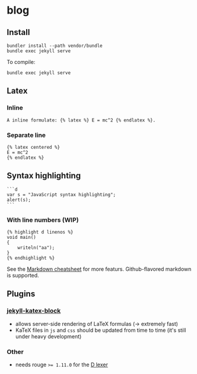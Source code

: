 # blog


Install
-------

```
bundler install --path vendor/bundle
bundle exec jekyll serve
```

To compile:

```
bundle exec jekyll serve
```

Latex
-----

### Inline

```
A inline formulate: {% latex %} E = mc^2 {% endlatex %}.
```

### Separate line

```
{% latex centered %}
E = mc^2
{% endlatex %}
```

Syntax highlighting
-------------------

<pre lang="no-highlight"><code>```d
var s = "JavaScript syntax highlighting";
alert(s);
```
</code></pre>


### With line numbers (WIP)

```
{% highlight d linenos %}
void main()
{
	writeln("aa");
}
{% endhighlight %}
```

See the [Markdown cheatsheet](https://github.com/adam-p/markdown-here/wiki/Markdown-Cheatsheet)
for more featurs. Github-flavored markdown is supported.

Plugins
-------

### [jekyll-katex-block](https://github.com/drewsberry/jekyll-katex-block)

- allows server-side rendering of LaTeX formulas (-> extremely fast)
- KaTeX files in `js` and `css` should be updated from time to time (it's still under heavy development)


### Other

- needs rouge `>= 1.11.0` for the [D lexer](https://github.com/jneen/rouge/pull/435)
